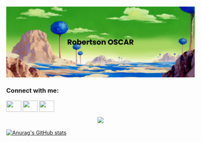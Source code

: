 [![MasterHead](https://github.com/R-son/R-son/blob/main/banner.png?raw=true)](https://github.com/R-son)

<h3 align="left">Connect with me:</h3>
<p align="left">
<a href="https://twitter.com/OscRobertson" target="blank"><img align="center" src="https://cdn.jsdelivr.net/npm/simple-icons@3.0.1/icons/twitter.svg" alt="" height="30" width="40" /></a>
<a href="https://www.linkedin.com/in/robertson-oscar-841b54253/" target="blank"><img align="center" src="https://cdn.jsdelivr.net/npm/simple-icons@3.0.1/icons/linkedin.svg" alt="" height="30" width="40" /></a>
<!-- <a href="your link" target="blank"><img align="center" src="https://cdn.jsdelivr.net/npm/simple-icons@3.0.1/icons/instagram.svg" alt="" height="30" width="40" /></a> -->
<a href="https://www.youtube.com/channel/UCVQ8kytD8bTdl3xgytQ0ckA" target="blank"><img align="center" src="https://cdn.jsdelivr.net/npm/simple-icons@3.0.1/icons/youtube.svg" alt="" height="30" width="40" /></a>
</p>

<p align="center">
 <img src="https://github-readme-streak-stats.herokuapp.com?user=R-son&theme=highcontrast&hide_border=true&date_format=j%20M%5B%20Y%5D">
</p>

[![Anurag's GitHub stats](https://github-readme-stats.vercel.app/api?username=R-son&theme=dracula)](https://github.com/anuraghazra/github-readme-stats)
<!--
**R-son/R-son** is a ✨ _special_ ✨ repository because its `README.md` (this file) appears on your GitHub profile.

Here are some ideas to get you started:

- 🔭 I’m currently working on ...
- 🌱 I’m currently learning ...
- 👯 I’m looking to collaborate on ...
- 🤔 I’m looking for help with ...
- 💬 Ask me about ...
- 📫 How to reach me: ...
- 😄 Pronouns: ...
- ⚡ Fun fact: ...
-->
